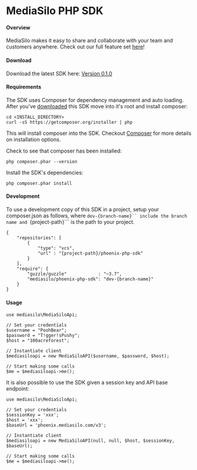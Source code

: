 MediaSilo PHP SDK
===============
#### Overview

MediaSilo makes it easy to share and collaborate with your team and customers anywhere. Check out our full feature set [here](https://www.mediasilo.com/features.php)!

#### Download

Download the latest SDK here: [Version 0.1.0](https://github.com/mediasilo/phoenix-php-sdk/archive/0.1.0.zip) 

#### Requirements

The SDK uses Composer for dependency management and auto loading. After you've [downloaded](https://github.com/mediasilo/phoenix-php-sdk/archive/0.1.0.zip) this SDK move into it's root and install composer:

    cd <INSTALL_DIRECTORY>
    curl -sS https://getcomposer.org/installer | php

This will install composer into the SDK. Checkout [Composer](https://getcomposer.org) for more details on installation options.

Check to see that composer has been installed:

    php composer.phar --version

Install the SDK's dependencies:

    php composer.phar install

#### Development

To use a development copy of this SDK in a project, setup your composer.json as follows, where ```dev-{branch-name}`` include the branch name and ```{project-path}``` is the path to your project.

```
{
    "repositories": [
        {
            "type": "vcs",
            "url" : "{project-path}/phoenix-php-sdk"
        }
    ],
    "require": {
        "guzzle/guzzle"            : "~3.7",
        "mediasilo/phoenix-php-sdk": "dev-{branch-name}"
    }
}
```

#### Usage

```
use mediasilo\MediaSiloApi;

// Set your credentials
$username = "PoohBear";
$password = "T!gger!sPushy";
$host = "100acreforest";

// Instantiate client
$mediasiloapi = new MediaSiloAPI($username, $password, $host);

// Start making some calls
$me = $mediasiloapi->me();
```

It is also possible to use the SDK given a session key and API base endpoint:

```
use mediasilo\MediaSiloApi;

// Set your credentials
$sessionKey = 'xxx';
$host = 'xxx';
$baseUrl = 'phoenix.mediasilo.com/v3';

// Instantiate client
$mediasiloapi = new MediaSiloAPI(null, null, $host, $sessionKey, $baseUrl);

// Start making some calls
$me = $mediasiloapi->me();
```